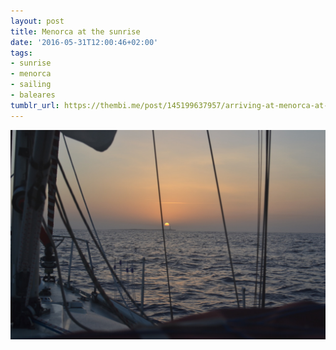 ```yaml
---
layout: post
title: Menorca at the sunrise
date: '2016-05-31T12:00:46+02:00'
tags:
- sunrise
- menorca
- sailing
- baleares
tumblr_url: https://thembi.me/post/145199637957/arriving-at-menorca-at-the-sunrise
---
```

 ![](/files/tumblr_o7wmovWbPi1tq106bo1_1280.jpg)  
